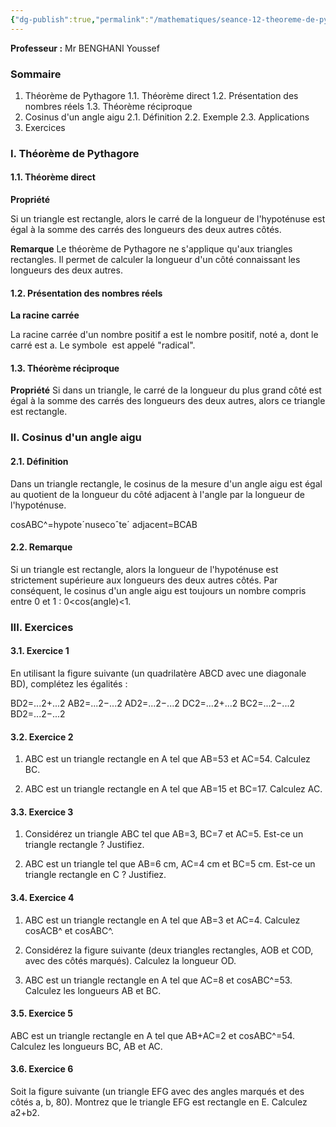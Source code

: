 ```yaml
---
{"dg-publish":true,"permalink":"/mathematiques/seance-12-theoreme-de-pythagore-et-cosinus-d-un-angle-aigu/"}
---
```



**Professeur :** Mr BENGHANI Youssef
### Sommaire

1. Théorème de Pythagore 1.1. Théorème direct 1.2. Présentation des nombres réels 1.3. Théorème réciproque
2. Cosinus d'un angle aigu 2.1. Définition 2.2. Exemple 2.3. Applications
3. Exercices

### I. Théorème de Pythagore

#### 1.1. Théorème direct

**Propriété**

Si un triangle est rectangle, alors le carré de la longueur de l'hypoténuse est égal à la somme des carrés des longueurs des deux autres côtés.

**Remarque** Le théorème de Pythagore ne s'applique qu'aux triangles rectangles. Il permet de calculer la longueur d'un côté connaissant les longueurs des deux autres.

#### 1.2. Présentation des nombres réels

**La racine carrée**

La racine carrée d'un nombre positif a est le nombre positif, noté a​, dont le carré est a. Le symbole ​ est appelé "radical".

#### 1.3. Théorème réciproque

**Propriété** Si dans un triangle, le carré de la longueur du plus grand côté est égal à la somme des carrés des longueurs des deux autres, alors ce triangle est rectangle.

### II. Cosinus d'un angle aigu

#### 2.1. Définition

Dans un triangle rectangle, le cosinus de la mesure d'un angle aigu est égal au quotient de la longueur du côté adjacent à l'angle par la longueur de l'hypoténuse.

cosABC^=hypoteˊnusecoˆteˊ adjacent​=BCAB​  

#### 2.2. Remarque

Si un triangle est rectangle, alors la longueur de l'hypoténuse est strictement supérieure aux longueurs des deux autres côtés. Par conséquent, le cosinus d'un angle aigu est toujours un nombre compris entre 0 et 1 : 0<cos(angle)<1.

### III. Exercices

#### 3.1. Exercice 1

En utilisant la figure suivante (un quadrilatère ABCD avec une diagonale BD), complétez les égalités :

BD2=...2​+...2​ AB2=...2​−...2​ AD2=...2​−...2​ DC2=...2​+...2​ BC2=...2​−...2​ BD2=...2​−...2​  

#### 3.2. Exercice 2

1. ABC est un triangle rectangle en A tel que AB=53​ et AC=54​. Calculez BC.
    
2. ABC est un triangle rectangle en A tel que AB=15 et BC=17. Calculez AC.
    

#### 3.3. Exercice 3

1. Considérez un triangle ABC tel que AB=3, BC=7 et AC=5. Est-ce un triangle rectangle ? Justifiez.
    
2. ABC est un triangle tel que AB=6 cm, AC=4 cm et BC=5 cm. Est-ce un triangle rectangle en C ? Justifiez.
    

#### 3.4. Exercice 4

1. ABC est un triangle rectangle en A tel que AB=3 et AC=4. Calculez cosACB^ et cosABC^.
    
2. Considérez la figure suivante (deux triangles rectangles, AOB et COD, avec des côtés marqués). Calculez la longueur OD.
    
3. ABC est un triangle rectangle en A tel que AC=8 et cosABC^=53​. Calculez les longueurs AB et BC.
    

#### 3.5. Exercice 5

ABC est un triangle rectangle en A tel que AB+AC=2 et cosABC^=54​. Calculez les longueurs BC, AB et AC.

#### 3.6. Exercice 6

Soit la figure suivante (un triangle EFG avec des angles marqués et des côtés a, b, 80​). Montrez que le triangle EFG est rectangle en E. Calculez a2+b2.